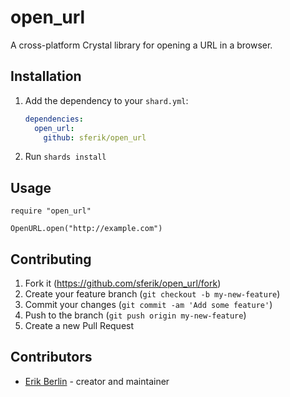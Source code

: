 # open_url

A cross-platform Crystal library for opening a URL in a browser.

## Installation

1. Add the dependency to your `shard.yml`:

   ```yaml
   dependencies:
     open_url:
       github: sferik/open_url
   ```

2. Run `shards install`

## Usage

```crystal
require "open_url"

OpenURL.open("http://example.com")
```

## Contributing

1. Fork it (<https://github.com/sferik/open_url/fork>)
2. Create your feature branch (`git checkout -b my-new-feature`)
3. Commit your changes (`git commit -am 'Add some feature'`)
4. Push to the branch (`git push origin my-new-feature`)
5. Create a new Pull Request

## Contributors

- [Erik Berlin](https://github.com/sferik) - creator and maintainer
